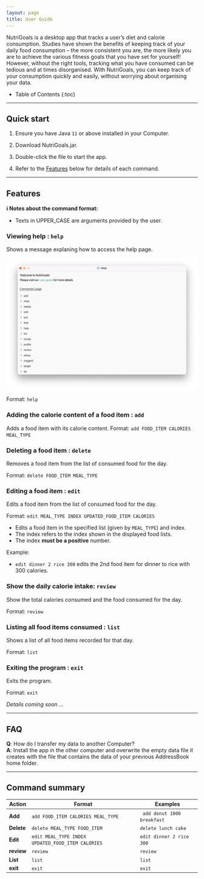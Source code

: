 ```yaml
---
layout: page
title: User Guide
---
```


NutriGoals is a desktop app that tracks a user’s diet and calorie consumption. Studies have shown the benefits of keeping track of your daily food consumption – the more consistent you are, the more likely you are to achieve the various fitness goals that you have set for yourself! However, without the right tools, tracking what you have consumed can be tedious and at times disorganised. With NutriGoals, you can keep track of your consumption quickly and easily, without worrying about organising your data.
* Table of Contents
{:toc}

--------------------------------------------------------------------------------------------------------------------

## Quick start

1. Ensure you have Java `11` or above installed in your Computer.

2. Download NutriGoals.jar.

3. Double-click the file to start the app.

4. Refer to the [Features](#features) below for details of each command.

--------------------------------------------------------------------------------------------------------------------

## Features

<div markdown="block" class="alert alert-info">

**:information_source: Notes about the command format:**<br>

* Texts in UPPER_CASE are arguments provided by the user.

</div>

### Viewing help : `help`

Shows a message explaning how to access the help page.

![help message](images/helpMessage.png)

Format: `help`


### Adding the calorie content of a food item : `add`

Adds a food item with its calorie content.
Format: `add FOOD_ITEM CALORIES MEAL_TYPE`

### Deleting a food item : `delete`

Removes a food item from the list of consumed food for the day.

Format: `delete FOOD_ITEM MEAL_TYPE`

### Editing a food item : `edit`

Edits a food item from the list of consumed food for the day.

Format: `edit MEAL_TYPE INDEX UPDATED_FOOD_ITEM CALORIES`

* Edits a food item in the specified list (given by `MEAL_TYPE`) and index.
* The index refers to the index shown in the displayed food lists.
* The index **must be a positive** number.

Example:

* `edit dinner 2 rice 300` edits the 2nd food item for dinner to rice with 300 calories. 

### Show the daily calorie intake: `review`

Show the total calories consumed and the food consumed for the day.

Format: `review`

### Listing all food items consumed : `list`

Shows a list of all food items recorded for that day.

Format: `list`

### Exiting the program : `exit`

Exits the program.

Format: `exit`


_Details coming soon ..._

--------------------------------------------------------------------------------------------------------------------

## FAQ

**Q**: How do I transfer my data to another Computer?<br>
**A**: Install the app in the other computer and overwrite the empty data file it creates with the file that contains the data of your previous AddressBook home folder.

--------------------------------------------------------------------------------------------------------------------

## Command summary

| Action     | Format                                            | Examples                    |
|------------|---------------------------------------------------|-----------------------------|
| **Add**    | `add FOOD_ITEM CALORIES MEAL_TYPE`                | ` add donut 1000 breakfast` |
| **Delete** | `delete MEAL_TYPE FOOD_ITEM`                      | `delete lunch cake`         |
| **Edit**   | `edit MEAL_TYPE INDEX UPDATED_FOOD_ITEM CALORIES` | `edit dinner 2 rice 300 `   |
| **review** | `review`                                          | `review`                    |
| **List**   | `list`                                            | `list`                      |
| **exit**   | `exit`                                            | `exit`                      |
